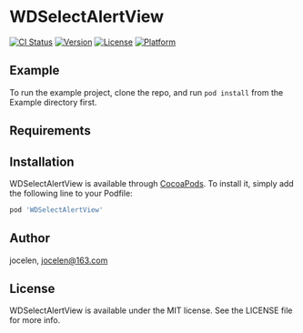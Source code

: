 # WDSelectAlertView

[![CI Status](https://img.shields.io/travis/jocelen/WDSelectAlertView.svg?style=flat)](https://travis-ci.org/jocelen/WDSelectAlertView)
[![Version](https://img.shields.io/cocoapods/v/WDSelectAlertView.svg?style=flat)](https://cocoapods.org/pods/WDSelectAlertView)
[![License](https://img.shields.io/cocoapods/l/WDSelectAlertView.svg?style=flat)](https://cocoapods.org/pods/WDSelectAlertView)
[![Platform](https://img.shields.io/cocoapods/p/WDSelectAlertView.svg?style=flat)](https://cocoapods.org/pods/WDSelectAlertView)

## Example

To run the example project, clone the repo, and run `pod install` from the Example directory first.

## Requirements

## Installation

WDSelectAlertView is available through [CocoaPods](https://cocoapods.org). To install
it, simply add the following line to your Podfile:

```ruby
pod 'WDSelectAlertView'
```

## Author

jocelen, jocelen@163.com

## License

WDSelectAlertView is available under the MIT license. See the LICENSE file for more info.
